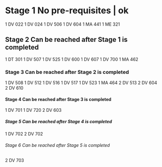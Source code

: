 # Stage 1 No pre-requisites | ok

1 DV 022
1 DV 024
1 DV 506
1 DV 604
1 MA 441
1 ME 321

## Stage 2 Can be reached after Stage 1 is completed

1 DT 301
1 DV 507
1 DV 525
1 DV 600
1 DV 607
1 DV 700
1 MA 462

### Stage 3 Can be reached after Stage 2 is completed

1 DV 508
1 DV 512
1 DV 516
1 DV 517
1 DV 523
1 MA 464
2 DV 513
2 DV 604
2 DV 610

#### Stage 4 Can be reached after Stage 3 is completed

1 DV 701
1 DV 720
2 DV 603

##### Stage 5 Can be reached after Stage 4 is completed

1 DV 702
2 DV 702

###### Stage 6 Can be reached after Stage 5 is completed

2 DV 703
